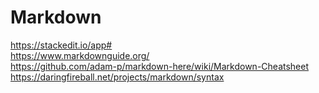 # Markdown

https://stackedit.io/app#  
https://www.markdownguide.org/  
https://github.com/adam-p/markdown-here/wiki/Markdown-Cheatsheet  
https://daringfireball.net/projects/markdown/syntax  
